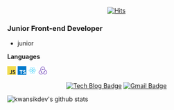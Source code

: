 <div align=center>

[![Hits](https://hits.seeyoufarm.com/api/count/incr/badge.svg?url=https%3A%2F%2Fgithub.com%2Fkwansikdev)](https://hits.seeyoufarm.com)

</div>

### Junior Front-end Developer
- junior

**Languages**

<code><img height="20" src="https://raw.githubusercontent.com/github/explore/80688e429a7d4ef2fca1e82350fe8e3517d3494d/topics/javascript/javascript.png"></code>
<code><img height="20" src="https://raw.githubusercontent.com/github/explore/80688e429a7d4ef2fca1e82350fe8e3517d3494d/topics/typescript/typescript.png"></code>
<code><img height="20" src="https://raw.githubusercontent.com/github/explore/80688e429a7d4ef2fca1e82350fe8e3517d3494d/topics/react/react.png"></code>
<code><img height="20" src="https://raw.githubusercontent.com/github/explore/80688e429a7d4ef2fca1e82350fe8e3517d3494d/topics/redux/redux.png"></code>

<div align=center>
  
[![Tech Blog Badge](http://img.shields.io/badge/-Tech%20blog-black?style=flat-square&logo=github&link=)]()
[![Gmail Badge](https://img.shields.io/badge/Gmail-d14836?style=flat-square&logo=Gmail&logoColor=white&link=mailto:kwansk0424@gmail.com)](mailto:kwansk0424@gmail.com)

</div>

![kwansikdev's github stats](https://github-readme-stats.vercel.app/api?username=kwansikdev&) <br />
<!-- ![Top Langs](https://github-readme-stats.vercel.app/api/top-langs/?username=kwansikdev) -->
